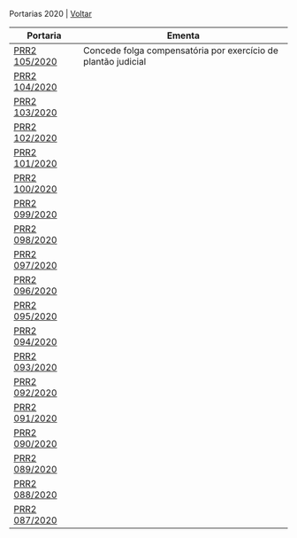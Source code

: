 Portarias 2020 | [Voltar](/index.md)

|Portaria                                   | Ementa                                                        |
|-------------------------------------------|---------------------------------------------------------------|
|[PRR2 105/2020](2020_105_prr2.md)          | Concede folga compensatória por exercício de plantão judicial | 
|[PRR2 104/2020](2020_104_prr2.md)          |                                                               | 
|[PRR2 103/2020](2020_103_prr2.md)          |                                                               | 
|[PRR2 102/2020](2020_102_prr2.md)          |                                                               | 
|[PRR2 101/2020](2020_101_prr2.md)          |                                                               | 
|[PRR2 100/2020](2020_100_prr2.md)          |                                                               | 
|[PRR2 099/2020](2020_099_prr2.md)          |                                                               | 
|[PRR2 098/2020](2020_098_prr2.md)          |                                                               | 
|[PRR2 097/2020](2020_097_prr2.md)          |                                                               | 
|[PRR2 096/2020](2020_096_prr2.md)          |                                                               | 
|[PRR2 095/2020](2020_095_prr2.md)          |                                                               | 
|[PRR2 094/2020](2020_094_prr2.md)          |                                                               | 
|[PRR2 093/2020](2020_093_prr2.md)          |                                                               | 
|[PRR2 092/2020](2020_092_prr2.md)          |                                                               | 
|[PRR2 091/2020](2020_091_prr2.md)          |                                                               | 
|[PRR2 090/2020](2020_090_prr2.md)          |                                                               | 
|[PRR2 089/2020](2020_089_prr2.md)          |                                                               | 
|[PRR2 088/2020](2020_088_prr2.md)          |                                                               | 
|[PRR2 087/2020](2020_087_prr2.md)          |                                                               | 
